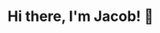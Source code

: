 # Hi there, I'm Jacob! 👋
<div align="left">
<!--       <img src="https://github-readme-stats.vercel.app/api?username=jacobatan&show_icons=true&theme=radical"/> -->
<!--       <img src="https://github-readme-stats.vercel.app/api/top-langs/?username=jacobatan&layout=compact"/> -->
  
<!--   <div>
      <img src="https://img.shields.io/badge/react-%2320232a.svg?style=for-the-badge&logo=react&logoColor=%2361DAFB" />
      <img src="https://img.shields.io/badge/typescript-%23007ACC.svg?style=for-the-badge&logo=typescript&logoColor=white" />
      <img src="https://img.shields.io/badge/javascript-%23323330.svg?style=for-the-badge&logo=javascript&logoColor=%23F7DF1E" />
      <img src="https://img.shields.io/badge/node.js-6DA55F?style=for-the-badge&logo=node.js&logoColor=white" />
  </div> -->

</div>
